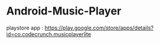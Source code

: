 # Android-Music-Player

playstore app : https://play.google.com/store/apps/details?id=co.codecrunch.musicplayerlite
